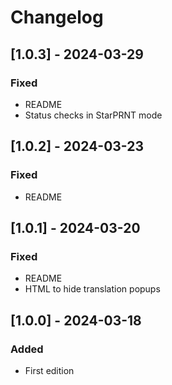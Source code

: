 # Changelog

## [1.0.3] - 2024-03-29
### Fixed
- README
- Status checks in StarPRNT mode

## [1.0.2] - 2024-03-23
### Fixed
- README

## [1.0.1] - 2024-03-20
### Fixed
- README
- HTML to hide translation popups

## [1.0.0] - 2024-03-18
### Added
- First edition
